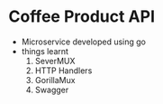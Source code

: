 # Coffee Product API

- Microservice developed using go
- things learnt
  1. SeverMUX
  2. HTTP Handlers
  3. GorillaMux
  4. Swagger
